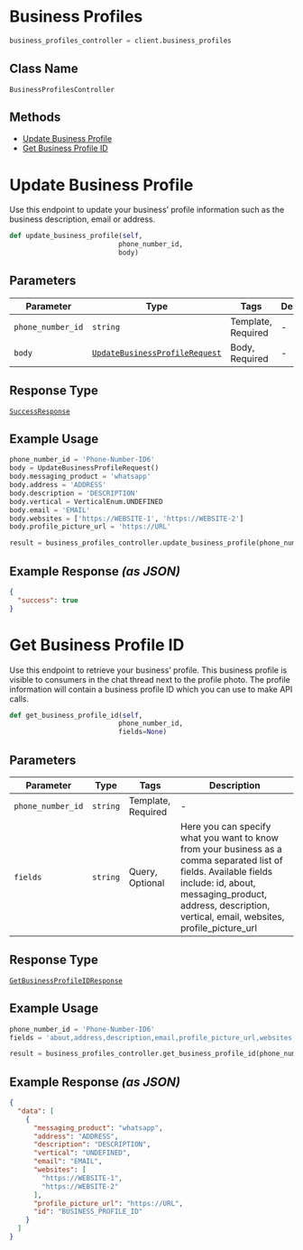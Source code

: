 # Business Profiles

```python
business_profiles_controller = client.business_profiles
```

## Class Name

`BusinessProfilesController`

## Methods

* [Update Business Profile](../../doc/controllers/business-profiles.md#update-business-profile)
* [Get Business Profile ID](../../doc/controllers/business-profiles.md#get-business-profile-id)


# Update Business Profile

Use this endpoint to update your business’ profile information such as the business description, email or address.

```python
def update_business_profile(self,
                           phone_number_id,
                           body)
```

## Parameters

| Parameter | Type | Tags | Description |
|  --- | --- | --- | --- |
| `phone_number_id` | `string` | Template, Required | - |
| `body` | [`UpdateBusinessProfileRequest`](../../doc/models/update-business-profile-request.md) | Body, Required | - |

## Response Type

[`SuccessResponse`](../../doc/models/success-response.md)

## Example Usage

```python
phone_number_id = 'Phone-Number-ID6'
body = UpdateBusinessProfileRequest()
body.messaging_product = 'whatsapp'
body.address = 'ADDRESS'
body.description = 'DESCRIPTION'
body.vertical = VerticalEnum.UNDEFINED
body.email = 'EMAIL'
body.websites = ['https://WEBSITE-1', 'https://WEBSITE-2']
body.profile_picture_url = 'https://URL'

result = business_profiles_controller.update_business_profile(phone_number_id, body)
```

## Example Response *(as JSON)*

```json
{
  "success": true
}
```


# Get Business Profile ID

Use this endpoint to retrieve your business’ profile. This business profile is visible to consumers in the chat thread next to the profile photo. The profile information will contain a business profile ID which you can use to make API calls.

```python
def get_business_profile_id(self,
                           phone_number_id,
                           fields=None)
```

## Parameters

| Parameter | Type | Tags | Description |
|  --- | --- | --- | --- |
| `phone_number_id` | `string` | Template, Required | - |
| `fields` | `string` | Query, Optional | Here you can specify what you want to know from your business as a comma separated list of fields. Available fields include: id, about, messaging_product, address, description, vertical, email, websites, profile_picture_url |

## Response Type

[`GetBusinessProfileIDResponse`](../../doc/models/get-business-profile-id-response.md)

## Example Usage

```python
phone_number_id = 'Phone-Number-ID6'
fields = 'about,address,description,email,profile_picture_url,websites,vertical'

result = business_profiles_controller.get_business_profile_id(phone_number_id, fields)
```

## Example Response *(as JSON)*

```json
{
  "data": [
    {
      "messaging_product": "whatsapp",
      "address": "ADDRESS",
      "description": "DESCRIPTION",
      "vertical": "UNDEFINED",
      "email": "EMAIL",
      "websites": [
        "https://WEBSITE-1",
        "https://WEBSITE-2"
      ],
      "profile_picture_url": "https://URL",
      "id": "BUSINESS_PROFILE_ID"
    }
  ]
}
```

